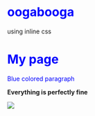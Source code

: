 # oogabooga
using inline css
<h1> My page </h1>
<p style="color:blue;"> Blue colored paragraph </p>
<style> 
  h1 {color:blue;}
 </style>
<p><b> Everything is perfectly fine </b></p>
<img style = "text-align: center" src= "https://upload.wikimedia.org/wikipedia/commons/thumb/8/85/Smiley.svg/440px-Smiley.svg.png"/> 
